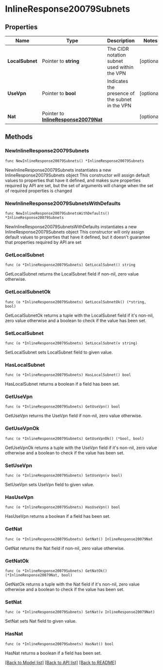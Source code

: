 # InlineResponse20079Subnets

## Properties

Name | Type | Description | Notes
------------ | ------------- | ------------- | -------------
**LocalSubnet** | Pointer to **string** | The CIDR notation subnet used within the VPN | [optional] 
**UseVpn** | Pointer to **bool** | Indicates the presence of the subnet in the VPN | [optional] 
**Nat** | Pointer to [**InlineResponse20079Nat**](InlineResponse20079Nat.md) |  | [optional] 

## Methods

### NewInlineResponse20079Subnets

`func NewInlineResponse20079Subnets() *InlineResponse20079Subnets`

NewInlineResponse20079Subnets instantiates a new InlineResponse20079Subnets object
This constructor will assign default values to properties that have it defined,
and makes sure properties required by API are set, but the set of arguments
will change when the set of required properties is changed

### NewInlineResponse20079SubnetsWithDefaults

`func NewInlineResponse20079SubnetsWithDefaults() *InlineResponse20079Subnets`

NewInlineResponse20079SubnetsWithDefaults instantiates a new InlineResponse20079Subnets object
This constructor will only assign default values to properties that have it defined,
but it doesn't guarantee that properties required by API are set

### GetLocalSubnet

`func (o *InlineResponse20079Subnets) GetLocalSubnet() string`

GetLocalSubnet returns the LocalSubnet field if non-nil, zero value otherwise.

### GetLocalSubnetOk

`func (o *InlineResponse20079Subnets) GetLocalSubnetOk() (*string, bool)`

GetLocalSubnetOk returns a tuple with the LocalSubnet field if it's non-nil, zero value otherwise
and a boolean to check if the value has been set.

### SetLocalSubnet

`func (o *InlineResponse20079Subnets) SetLocalSubnet(v string)`

SetLocalSubnet sets LocalSubnet field to given value.

### HasLocalSubnet

`func (o *InlineResponse20079Subnets) HasLocalSubnet() bool`

HasLocalSubnet returns a boolean if a field has been set.

### GetUseVpn

`func (o *InlineResponse20079Subnets) GetUseVpn() bool`

GetUseVpn returns the UseVpn field if non-nil, zero value otherwise.

### GetUseVpnOk

`func (o *InlineResponse20079Subnets) GetUseVpnOk() (*bool, bool)`

GetUseVpnOk returns a tuple with the UseVpn field if it's non-nil, zero value otherwise
and a boolean to check if the value has been set.

### SetUseVpn

`func (o *InlineResponse20079Subnets) SetUseVpn(v bool)`

SetUseVpn sets UseVpn field to given value.

### HasUseVpn

`func (o *InlineResponse20079Subnets) HasUseVpn() bool`

HasUseVpn returns a boolean if a field has been set.

### GetNat

`func (o *InlineResponse20079Subnets) GetNat() InlineResponse20079Nat`

GetNat returns the Nat field if non-nil, zero value otherwise.

### GetNatOk

`func (o *InlineResponse20079Subnets) GetNatOk() (*InlineResponse20079Nat, bool)`

GetNatOk returns a tuple with the Nat field if it's non-nil, zero value otherwise
and a boolean to check if the value has been set.

### SetNat

`func (o *InlineResponse20079Subnets) SetNat(v InlineResponse20079Nat)`

SetNat sets Nat field to given value.

### HasNat

`func (o *InlineResponse20079Subnets) HasNat() bool`

HasNat returns a boolean if a field has been set.


[[Back to Model list]](../README.md#documentation-for-models) [[Back to API list]](../README.md#documentation-for-api-endpoints) [[Back to README]](../README.md)



